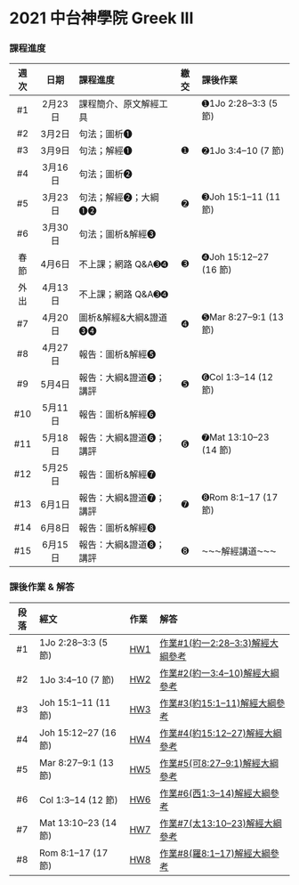 # 2021 中台神學院 Greek III

### 課程進度
| 週次 | 日期 | 課程進度 | 繳交 | 課後作業 |
|:----:|:---:|:--- |:----:|:-- |
| #1 | 2月23日 | 課程簡介、原文解經工具 | | ➊1Jo 2:28–3:3 (5 節) |
| #2 | 3月2日 | 句法；圖析➊ | | |
| #3 | 3月9日 | 句法；解經➊ | ➊ | ➋1Jo 3:4–10 (7 節) |
| #4 | 3月16日 | 句法；圖析➋ | | |
| #5 | 3月23日 | 句法；解經➋；大綱➊➋ | ➋ | ➌Joh 15:1–11 (11 節) |
| #6 | 3月30日 | 句法；圖析&解經➌ | | |
| 春節 | 4月6日 | 不上課；網路 Q&A➌➍ | ➌ | ➍Joh 15:12–27 (16 節) |
| 外出 | 4月13日 | 不上課；網路 Q&A➌➍ | | |
| #7 | 4月20日 | 圖析&解經&大綱&證道➌➍ | ➍ | ➎Mar 8:27–9:1 (13 節) |
| #8 | 4月27日 | 報告：圖析&解經➎ | | |
| #9 | 5月4日 | 報告：大綱&證道➎；講評 | ➎ | ➏Col 1:3–14 (12 節) |
| #10 | 5月11日 | 報告：圖析&解經➏ | | |
| #11 | 5月18日 | 報告：大綱&證道➏；講評 | ➏ | ➐Mat 13:10–23 (14 節) |
| #12 | 5月25日 | 報告：圖析&解經➐ | | |
| #13 | 6月1日 | 報告：大綱&證道➐；講評 | ➐ | ➑Rom 8:1–17 (17 節) |
| #14 | 6月8日 | 報告：圖析&解經➑ | | |
| #15 | 6月15日 | 報告：大綱&證道➑；講評 | ➑ | ⁓⁓⁓解經講道⁓⁓⁓ |


### 課後作業 & 解答
| 段落 | 經文 | 作業 | 解答 |
|:----:|:----- |:-- |:-- |
| #1 | 1Jo 2:28–3:3 (5 節) | [HW1](HW1.md) |[作業#1(約一2:28–3:3)解經大綱參考](HW1-Key.md) |
| #2 | 1Jo 3:4–10 (7 節) | [HW2](HW2.md) |[作業#2(約一3:4–10)解經大綱參考](HW2-Key) |
| #3 | Joh 15:1–11 (11 節) | [HW3](HW3.md) |[作業#3(約15:1–11)解經大綱參考](HW3-Key) |
| #4 | Joh 15:12–27 (16 節) | [HW4](HW4.md) |[作業#4(約15:12–27)解經大綱參考](HW4-Key) |
| #5 | Mar 8:27–9:1 (13 節) | [HW5](HW5.md) |[作業#5(可8:27–9:1)解經大綱參考](HW5-Key.md)|
| #6 | Col 1:3–14 (12 節) | [HW6](HW6.md) |[作業#6(西1:3–14)解經大綱參考](HW6-Key.md) |
| #7 | Mat 13:10–23 (14 節) | [HW7](HW7.md) |[作業#7(太13:10–23)解經大綱參考](HW7-Key.md) |
| #8 | Rom 8:1–17 (17 節) | [HW8](HW8.md) |[作業#8(羅8:1–17)解經大綱參考](HW8-Key.md) |


